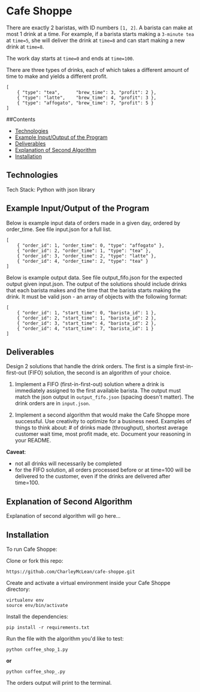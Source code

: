 # Cafe Shoppe

There are exactly 2 baristas, with ID numbers ```[1, 2]```. A barista can make at most 1 drink at a time. For example, if a barista starts making a ```3-minute tea``` at ```time=5```, she will deliver the drink at ```time=8``` and can start making a new drink at ```time=8```.

The work day starts at ```time=0``` and ends at ```time=100```.

There are three types of drinks, each of which takes a different amount of time to make and yields a different profit.

```
[
    { "type": "tea",      "brew_time": 3, "profit": 2 },
    { "type": "latte",    "brew_time": 4, "profit": 3 },
    { "type": "affogato", "brew_time": 7, "profit": 5 }
]
```

##Contents
* [Technologies](#technologies)
* [Example Input/Output of the Program](#example_in_and_out)
* [Deliverables](#deliverables)
* [Explanation of Second Algorithm](#explanation)
* [Installation](#install)

## <a name="technologies"></a>Technologies

Tech Stack: Python with json library<br/>


## <a name="example_in_and_out"></a>Example Input/Output of the Program

Below is example input data of orders made in a given day, ordered by order_time. See file input.json for a full list.

```
[
    { "order_id": 1, "order_time": 0, "type": "affogato" },
    { "order_id": 2, "order_time": 1, "type": "tea" },
    { "order_id": 3, "order_time": 2, "type": "latte" },
    { "order_id": 4, "order_time": 2, "type": "tea" }
]
```

Below is example output data. See file output_fifo.json for the expected output given input.json. The output of the solutions should include drinks that each barista makes and the time that the barista starts making the drink. It must be valid json - an array of objects with the following format:

```
[
    { "order_id": 1, "start_time": 0, "barista_id": 1 },
    { "order_id": 2, "start_time": 1, "barista_id": 2 },
    { "order_id": 3, "start_time": 4, "barista_id": 2 },
    { "order_id": 4, "start_time": 7, "barista_id": 1 }
]
```


## <a name="deliverables"></a>Deliverables

Design 2 solutions that handle the drink orders. The first is a simple first-in-first-out (FIFO) solution, the second is an algorithm of your choice.

1. Implement a FIFO (first-in-first-out) solution where a drink is immediately assigned to the first available barista. The output must match the json output in ```output_fifo.json``` (spacing doesn't matter). The drink orders are in ```input.json```.

2. Implement a second algorithm that would make the Cafe Shoppe more successful. Use creativity to optimize for a business need. Examples of things to think about: # of drinks made (throughput), shortest average customer wait time, most profit made, etc. Document your reasoning in your README.

**Caveat**:

* not all drinks will necessarily be completed
* for the FIFO solution, all orders processed before or at time=100 will be delivered to the customer, even if the drinks are delivered after time=100.


## <a name="explanation"></a>Explanation of Second Algorithm

Explanation of second algorithm will go here...


## <a name="install"></a>Installation

To run Cafe Shoppe:

Clone or fork this repo:

```
https://github.com/CharleyMcLean/cafe-shoppe.git
```

Create and activate a virtual environment inside your Cafe Shoppe directory:

```
virtualenv env
source env/bin/activate
```

Install the dependencies:

```
pip install -r requirements.txt
```

Run the file with the algorithm you'd like to test:

```
python coffee_shop_1.py
```

**or**

```
python coffee_shop_.py
```

The orders output will print to the terminal.
